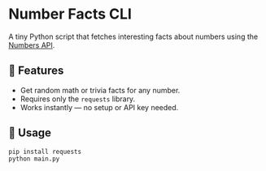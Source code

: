 # Number Facts CLI

A tiny Python script that fetches interesting facts about numbers using the [Numbers API](http://numbersapi.com).

## 🧩 Features
- Get random math or trivia facts for any number.
- Requires only the `requests` library.
- Works instantly — no setup or API key needed.

## 🚀 Usage
```bash
pip install requests
python main.py
```
